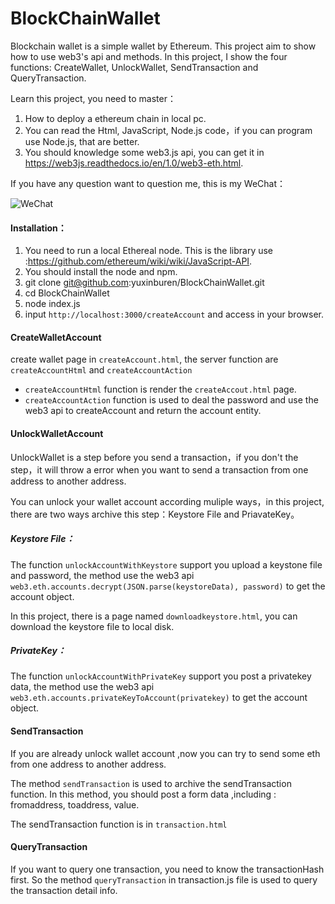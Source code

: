 # BlockChainWallet

Blockchain wallet is a simple wallet by Ethereum. This project aim to show how to use web3's api and methods. In this project, I show the four functions: CreateWallet, UnlockWallet, SendTransaction and QueryTransaction.

Learn this project, you need to master：

1. How to deploy a ethereum chain in local pc.
2. You can read the Html, JavaScript, Node.js code，if you can program use Node.js, that are better.
3. You should knowledge some web3.js api, you can get it in https://web3js.readthedocs.io/en/1.0/web3-eth.html.

If you have any question want to question me, this is my WeChat：

![WeChat](/Users/hongweiyu/Documents/Nodejs_code/Publish_token/3_wallet/static/img/wechat.jpeg)

#### Installation：

1. You need to run a local Ethereal node. This is the library use :https://github.com/ethereum/wiki/wiki/JavaScript-API.
2. You should install the node and npm.
3. git clone git@github.com:yuxinburen/BlockChainWallet.git
4. cd BlockChainWallet
5. node index.js
6. input `http://localhost:3000/createAccount` and access in your browser.

#### CreateWalletAccount

create wallet page in `createAccount.html`, the server function are `createAccountHtml`   and    `createAccountAction`

- `createAccountHtml` function is render the `createAccout.html` page.
- `createAccountAction` function is used to deal the password and use the web3 api to createAccount and return the account entity.

#### UnlockWalletAccount

UnlockWallet is a step before you send a transaction，if you don't the step，it will throw a error when you want to send a transaction from one address to another address.

You can unlock your wallet account according muliple ways，in this project, there are two ways archive this step：Keystore File and PriavateKey。

##### Keystore File：

The function `unlockAccountWithKeystore` support you upload a keystone file and password, the method use the web3 api `web3.eth.accounts.decrypt(JSON.parse(keystoreData), password)` to get the account object.

In this project, there is a page named `downloadkeystore.html`, you can download the keystore file to local disk.

##### PrivateKey：

The function `unlockAccountWithPrivateKey` support you post a privatekey data, the method use the web3 api `web3.eth.accounts.privateKeyToAccount(privatekey)` to get the account object.

#### SendTransaction

If you are already unlock wallet account ,now you can try to send some eth from one address to another address.

The method `sendTransaction` is used to archive the sendTransaction function. In this method, you should post a form data ,including : fromaddress, toaddress, value.

The sendTransaction function is in `transaction.html`

#### QueryTransaction

If you want to query one transaction,  you need to know the transactionHash first. So the method `queryTransaction` in transaction.js file is used to query the transaction detail info.